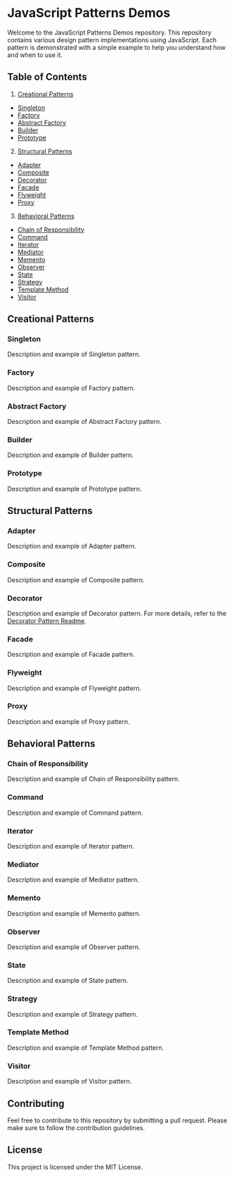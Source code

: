 # JavaScript Patterns Demos

Welcome to the JavaScript Patterns Demos repository. This repository contains various design pattern implementations using JavaScript. Each pattern is demonstrated with a simple example to help you understand how and when to use it.

## Table of Contents

1. [Creational Patterns](#creational-patterns)
  - [Singleton](#singleton)
  - [Factory](#factory)
  - [Abstract Factory](#abstract-factory)
  - [Builder](#builder)
  - [Prototype](#prototype)
2. [Structural Patterns](#structural-patterns)
  - [Adapter](#adapter)
  - [Composite](#composite)
  - [Decorator](#decorator)
  - [Facade](#facade)
  - [Flyweight](#flyweight)
  - [Proxy](#proxy)
3. [Behavioral Patterns](#behavioral-patterns)
  - [Chain of Responsibility](#chain-of-responsibility)
  - [Command](#command)
  - [Iterator](#iterator)
  - [Mediator](#mediator)
  - [Memento](#memento)
  - [Observer](#observer)
  - [State](#state)
  - [Strategy](#strategy)
  - [Template Method](#template-method)
  - [Visitor](#visitor)

## Creational Patterns

### Singleton
Description and example of Singleton pattern.

### Factory
Description and example of Factory pattern.

### Abstract Factory
Description and example of Abstract Factory pattern.

### Builder
Description and example of Builder pattern.

### Prototype
Description and example of Prototype pattern.

## Structural Patterns

### Adapter
Description and example of Adapter pattern.

### Composite
Description and example of Composite pattern.

### Decorator
Description and example of Decorator pattern. For more details, refer to the [Decorator Pattern Readme](./decorator/Readme.md).

### Facade
Description and example of Facade pattern.

### Flyweight
Description and example of Flyweight pattern.

### Proxy
Description and example of Proxy pattern.

## Behavioral Patterns

### Chain of Responsibility
Description and example of Chain of Responsibility pattern.

### Command
Description and example of Command pattern.

### Iterator
Description and example of Iterator pattern.

### Mediator
Description and example of Mediator pattern.

### Memento
Description and example of Memento pattern.

### Observer
Description and example of Observer pattern.

### State
Description and example of State pattern.

### Strategy
Description and example of Strategy pattern.

### Template Method
Description and example of Template Method pattern.

### Visitor
Description and example of Visitor pattern.

## Contributing

Feel free to contribute to this repository by submitting a pull request. Please make sure to follow the contribution guidelines.

## License

This project is licensed under the MIT License.
